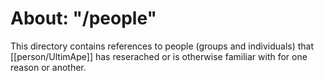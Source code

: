 # About: "/people"

This directory contains references to people (groups and individuals) that [[person/UltimApe]] has reserached or is otherwise familiar with for one reason or another.